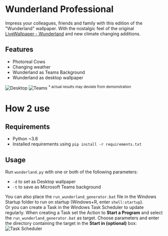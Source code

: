# Wunderland Professional

Impress your colleagues, friends and family with this edition of the "Wunderland" wallpaper. With the nostalgic feel of the original [LiveWallpaper - Wunderland](https://github.com/DrHaid/LiveWallpaper-Wunderland) and new climate changing additions.

## Features
- Photoreal Cows
- Changing weather
- Wunderland as Teams Background
- Wunderland as desktop wallpaper

![Desktop](https://i.imgur.com/YyKADej.png)
![Teams](https://i.imgur.com/c1jdoYM.png)
<sup>* actual results may deviate from demonstration</sup>

# How 2 use
## Requirements
- Python ~3.8 
- Installed requirements using `pip install -r requirements.txt`
## Usage
Run `wunderland.py` with one or both of the following parameters:
- `-d` to set as Desktop wallpaper
- `-t` to save as Microsoft Teams background

You can also place the `run_wunderland_generator.bat` file in the Windows Startup folder to run on startup (Windows+R, enter `shell:startup`).
<br>
Or you can create a Task in the Windows Task Scheduler to update regularly. When creating a Task set the Action to **Start a Program** and select the `run_wunderland_generator.bat` as target. Choose parameters and enter the directory containing the target in the **Start in (optional)** box:
![Task Scheduler](https://i.imgur.com/JZ0bXgs.png)
